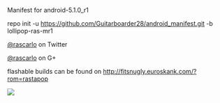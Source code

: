 Manifest for android-5.1.0_r1

repo init -u https://github.com/Guitarboarder28/android_manifest.git -b lollipop-ras-mr1

[@rascarlo](https://twitter.com/rascarlo) on Twitter

[@rascarlo](https://plus.google.com/+CarloDiNuccio/) on G+

flashable builds can be found on http://fitsnugly.euroskank.com/?rom=rastapop

<img src="https://raw.github.com/rascarlo/android_manifest/lollipop-ras-mr1/LionOfJudah.png">
